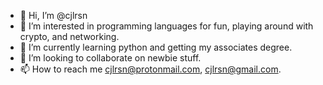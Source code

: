 - 👋 Hi, I’m @cjlrsn
- 👀 I’m interested in programming languages for fun, playing around with crypto, and networking.
- 🌱 I’m currently learning python and getting my associates degree.
- 💞️ I’m looking to collaborate on newbie stuff.
- 📫 How to reach me cjlrsn@protonmail.com, cjlrsn@gmail.com.

<!---
cjlrsn/cjlrsn is a ✨ special ✨ repository because its `README.md` (this file) appears on your GitHub profile.
You can click the Preview link to take a look at your changes.
--->
